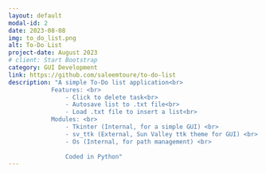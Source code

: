 ```yaml
---
layout: default
modal-id: 2
date: 2023-08-08
img: to_do_list.png
alt: To-Do List
project-date: August 2023
# client: Start Bootstrap
category: GUI Development
link: https://github.com/saleemtoure/to-do-list
description: "A simple To-Do list application<br>
            Features: <br>
                - Click to delete task<br>
                - Autosave list to .txt file<br>
                - Load .txt file to insert a list<br>
            Modules: <br>
                - Tkinter (Internal, for a simple GUI) <br> 
                - sv_ttk (External, Sun Valley ttk theme for GUI) <br>
                - Os (Internal, for path management) <br>
                
                Coded in Python"
---
```

